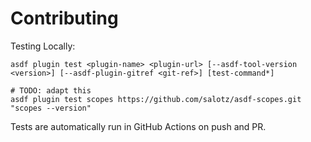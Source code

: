 # Contributing

Testing Locally:

```shell
asdf plugin test <plugin-name> <plugin-url> [--asdf-tool-version <version>] [--asdf-plugin-gitref <git-ref>] [test-command*]

# TODO: adapt this
asdf plugin test scopes https://github.com/salotz/asdf-scopes.git "scopes --version"
```

Tests are automatically run in GitHub Actions on push and PR.
